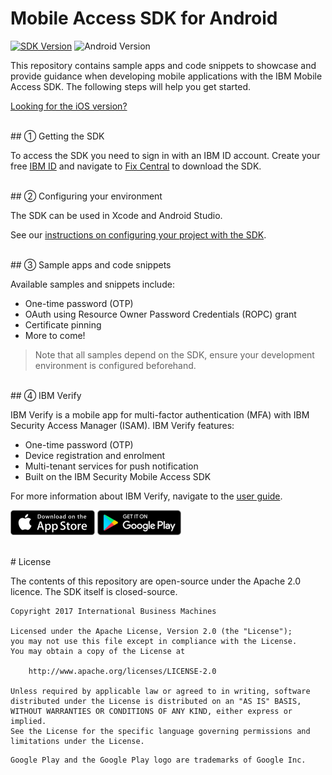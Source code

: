 # Mobile Access SDK for Android

[![SDK Version](https://img.shields.io/badge/version-1.2.2-lightgray.svg)](https://ibm.biz/ibmsecuritymobileaccesssdk)
![Android Version](https://img.shields.io/badge/android-7.1-green.svg)

This repository contains sample apps and code snippets to showcase and provide guidance when developing mobile applications with the IBM Mobile Access SDK. The following steps will help you get started.

[Looking for the iOS version?](https://github.com/ibm-security/mobile-access-sdk-ios)

<br/>
## ① Getting the SDK

To access the SDK you need to sign in with an IBM ID account.  Create your free [IBM ID](https://www.ibm.com/account/us-en/signup/register.html) and navigate to [Fix Central](https://ibm.biz/ibmsecuritymobileaccesssdk) to download the SDK.


<br/>
## ② Configuring your environment

The SDK can be used in Xcode and Android Studio.

See our [instructions on configuring your project with the SDK](samples/getting-the-sdk.md).

<br/>
## ③ Sample apps and code snippets

Available samples and snippets include:
- One-time password (OTP)
- OAuth using Resource Owner Password Credentials (ROPC) grant
- Certificate pinning
- More to come!

> Note that all samples depend on the SDK, ensure your development environment is configured beforehand.

<br/>
## ④ IBM Verify

IBM Verify is a mobile app for multi-factor authentication (MFA) with IBM Security Access Manager (ISAM).  IBM Verify features:
- One-time password (OTP)
- Device registration and enrolment
- Multi-tenant services for push notification
- Built on the IBM Security Mobile Access SDK

For more information about IBM Verify, navigate to the [user guide](http://www-01.ibm.com/support/docview.wss?uid=swg27048979).

[![Download on the App Store](res/download-on-the-app-store.png)](https://itunes.apple.com/au/app/ibm-verify/id1162190392?mt=8)
[![Get it on Google Play](res/get-it-on-google-play-store.png)](https://play.google.com/store/apps/details?id=com.ibm.security.verifyapp)

<br/>
# License

The contents of this repository are open-source under the Apache 2.0 licence. The SDK itself is closed-source.

```
Copyright 2017 International Business Machines

Licensed under the Apache License, Version 2.0 (the "License");
you may not use this file except in compliance with the License.
You may obtain a copy of the License at

    http://www.apache.org/licenses/LICENSE-2.0

Unless required by applicable law or agreed to in writing, software
distributed under the License is distributed on an "AS IS" BASIS,
WITHOUT WARRANTIES OR CONDITIONS OF ANY KIND, either express or implied.
See the License for the specific language governing permissions and
limitations under the License.
```

```
Google Play and the Google Play logo are trademarks of Google Inc.
```
